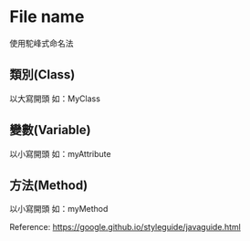
# File name
使用駝峰式命名法
## 類別(Class)
以大寫開頭
如：MyClass
## 變數(Variable)
以小寫開頭
如：myAttribute
## 方法(Method)
以小寫開頭
如：myMethod


Reference: https://google.github.io/styleguide/javaguide.html
